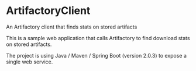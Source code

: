 # ArtifactoryClient
An Artifactory client that finds stats on stored artifacts

This is a sample web application that calls Artifactory to find download stats on stored artifacts.

The project is using Java / Maven / Spring Boot (version 2.0.3) to expose a single web service.
